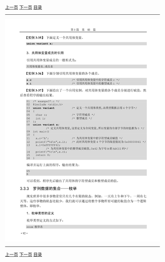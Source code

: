 [上一页](104.md) [下一页](106.md) [目录](../README.md)

***

![105](../images/105.png)

***

[上一页](104.md) [下一页](106.md) [目录](../README.md)

